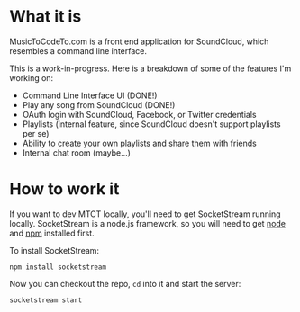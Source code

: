 # What it is

MusicToCodeTo.com is a front end application for SoundCloud, which resembles a command line interface.

This is a work-in-progress. Here is a breakdown of some of the features I'm working on:

 * Command Line Interface UI (DONE!)
 * Play any song from SoundCloud (DONE!)
 * OAuth login with SoundCloud, Facebook, or Twitter credentials
 * Playlists (internal feature, since SoundCloud doesn't support playlists per se)
 * Ability to create your own playlists and share them with friends
 * Internal chat room (maybe...)

# How to work it

If you want to dev MTCT locally, you'll need to get SocketStream running locally. SocketStream is a node.js framework, so you will need to get [node](https://github.com/joyent/node) and [npm](http://npmjs.org/) installed first.

To install SocketStream:

    npm install socketstream

Now you can checkout the repo, `cd` into it and start the server:
    
    socketstream start